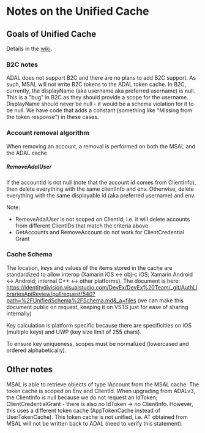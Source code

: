 # Notes on the Unified Cache

## Goals of Unified Cache

Details in the [wiki](https://github.com/AzureAD/azure-activedirectory-library-for-dotnet/wiki/changes-adalnet-4.0-preview).

### B2C notes

ADAL does not support B2C and there are no plans to add B2C support. As such, MSAL will not write B2C tokens to the ADAL token cache.
In B2C, currently, the displayName (aka username aka preferred username) is null. This is a "bug" in B2C as they should provide a scope for the username. DisplayName should never be null - it would be a schema violation for it to be null. We have code that adds a constant (something like "Missing from the token response") in these cases.

### Account removal algorithm

When removing an account, a removal is performed on both the MSAL and the ADAL cache

##### RemoveAdalUser

If the accountId is not null (note that the account id comes from ClientInfo), then delete everything with the same 
clientInfo and env. 
Otherwise, delete everything with the same displayable id (aka preferred username) and env.

Note:
- RemoveAdalUser is not scoped on ClientId, i.e. it will delete accounts from different ClientIDs that match the criteria above
- GetAccounts and RemoveAccount do not work for ClientCredential Grant

### Cache Schema

The location, keys and values of the items stored in the cache are standardized to allow interop (Xamarin iOS <-> obj-c iOS; Xamarin Android <-> Android; internal C++ <-> other platforms). 
The document is here:
https://identitydivision.visualstudio.com/DevEx/DevEx%20Team/_git/AuthLibrariesApiReview/pullrequest/540?path=%2FUnifiedSchema%2FSchema.md&_a=files
(we can make this document public on request, keeping it on VSTS just for ease of sharing internally)

Key calculation is platform specific because there are specificities on iOS (multiple keys) and UWP (key size limit of 255 chars).

To ensure key uniqueness, scopes must be normalized (lowercased and ordered alphabetically).

## Other notes

MSAL is able to retrieve objects of type IAccount from the MSAL cache. 
The token cache is scoped on Env and ClientId.
When upgrading from ADALv3, the ClientInfo is null because we do not request an IdToken;
ClientCredentialGrant - there is also no IdToken -> no ClientInfo. However, this uses a different token cache (AppTokenCache instead of UserTokenCache). This token cache is not unified, i.e. AT obtained from MSAL will not be written back to ADAL (need to verify this statement).


